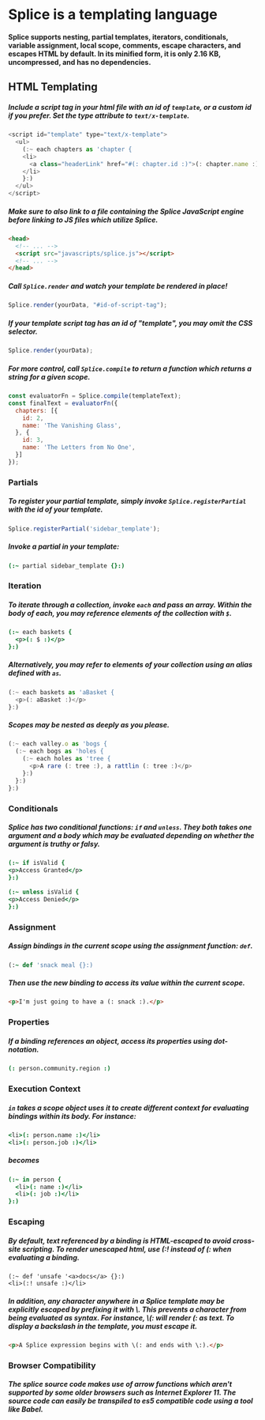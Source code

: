 # Splice is a templating language

#### Splice supports nesting, partial templates, iterators, conditionals, variable assignment, local scope, comments, escape characters, and escapes HTML by default. In its minified form, it is only 2.16 KB, uncompressed, and has no dependencies.

## HTML Templating

##### Include a script tag in your html file with an id of `template`, or a custom id if you prefer. Set the type attribute to `text/x-template`.

```javascript
<script id="template" type="text/x-template">
  <ul>
    (:~ each chapters as 'chapter {
    <li>
      <a class="headerLink" href="#(: chapter.id :)">(: chapter.name :)</a>
    </li>
    }:)
  </ul>
</script>
```

##### Make sure to also link to a file containing the Splice JavaScript engine before linking to JS files which utilize Splice.

```html
<head>
  <!-- ... -->
  <script src="javascripts/splice.js"></script>
  <!-- ... -->
</head>
```

##### Call `Splice.render` and watch your template be rendered in place!

```javascript
Splice.render(yourData, "#id-of-script-tag");
```

##### If your template script tag has an id of "template", you may omit the CSS selector.

```javascript
Splice.render(yourData);
```

##### For more control, call `Splice.compile` to return a function which returns a string for a given scope.

```javascript
const evaluatorFn = Splice.compile(templateText);
const finalText = evaluatorFn({
  chapters: [{
    id: 2,
    name: 'The Vanishing Glass',
  }, {
    id: 3,
    name: 'The Letters from No One',
  }]
});
```

### Partials

##### To register your partial template, simply invoke `Splice.registerPartial` with the id of your template.

```javascript
Splice.registerPartial('sidebar_template');
```

##### Invoke a partial in your template:

```coffeescript
(:~ partial sidebar_template {}:)
```

### Iteration

##### To iterate through a collection, invoke `each` and pass an array. Within the body of each, you may reference elements of the collection with `$`.

```coffeescript
(:~ each baskets {
  <p>(: $ :)</p>
}:)
```
##### Alternatively, you may refer to elements of your collection using an alias defined with `as`.

```javascript
(:~ each baskets as 'aBasket {
  <p>(: aBasket :)</p>
}:)
```

##### Scopes may be nested as deeply as you please.

```javascript
(:~ each valley.o as 'bogs {
  (:~ each bogs as 'holes {
    (:~ each holes as 'tree {
      <p>A rare (: tree :), a rattlin (: tree :)</p>
    }:)
  }:)
}:)
```

### Conditionals

##### Splice has two conditional functions: `if` and `unless`. They both takes one argument and a body which may be evaluated depending on whether the argument is truthy or falsy.

```coffeescript
(:~ if isValid {
<p>Access Granted</p>
}:)

(:~ unless isValid {
<p>Access Denied</p>
}:)
```

### Assignment

##### Assign bindings in the current scope using the assignment function: `def`.

```ruby
(:~ def 'snack meal {}:)
```

##### Then use the new binding to access its value within the current scope.

```html
<p>I'm just going to have a (: snack :).</p>
```

### Properties

##### If a binding references an object, access its properties using dot-notation.

```coffeescript
(: person.community.region :)
```

### Execution Context

##### `in` takes a scope object uses it to create different context for evaluating bindings within its body. For instance:

```coffeescript
<li>(: person.name :)</li>
<li>(: person.job :)</li>
```

##### becomes

```coffeescript
(:~ in person {
  <li>(: name :)</li>
  <li>(: job :)</li>
}:)
```

### Escaping

##### By default, text referenced by a binding is HTML-escaped to avoid cross-site scripting. To render unescaped html, use (:! instead of (: when evaluating a binding.

```
(:~ def 'unsafe '<a>docs</a> {}:)
<li>(:! unsafe :)</li>
```

##### In addition, any character anywhere in a Splice template may be explicitly escaped by prefixing it with \\. This prevents a character from being evaluated as syntax. For instance, \\(: will render (: as text. To display a backslash in the template, you must escape it.

```html
<p>A Splice expression begins with \(: and ends with \:).</p>
```

### Browser Compatibility

##### The splice source code makes use of arrow functions which aren't supported by some older browsers such as Internet Explorer 11. The source code can easily be transpiled to es5 compatible code using a tool like Babel.
